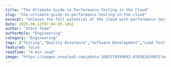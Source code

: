 ```yaml
---
title: "The Ultimate Guide to Performance Testing in the Cloud"
slug: "the-ultimate-guide-to-performance-testing-in-the-cloud"
excerpt: "Unleash the full potential of the cloud with performance testing strategies and techniques designed for todays digital landscape. Learn how you can validate your cloud-based applications speed, stability, and scalability under varying workload conditions. Dont let your cloud journey be marred by unexpected performance issues; let our guide lead the way to a successful cloud transformation!"
date: 2025-06-12T07:04:05.185Z
author: "Xtest Team"
authorRole: "Engineering"
category: "Engineering"
tags: ["Testing","Quality Assurance","Software Development","Load Testing","Performance"]
featured: false
readTime: "4 min read"
image: "https://images.unsplash.com/photo-1605379399642-870262d3d051?w=1200&h=600&fit=crop"
---
```


